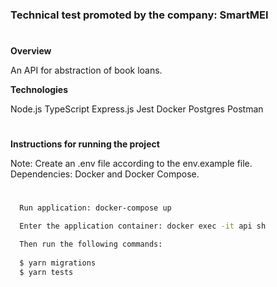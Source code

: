 <h3>Technical test promoted by the company: SmartMEI</h3>

#
**Overview**

An API for abstraction of book loans.

**Technologies**

Node.js TypeScript Express.js Jest Docker Postgres Postman

#
**Instructions for running the project**

Note: Create an .env file according to the env.example file.</br>
Dependencies: Docker and Docker Compose.

#
```zsh
  Run application: docker-compose up
```

```zsh
  Enter the application container: docker exec -it api sh 
```
```zsh
  Then run the following commands:
  
  $ yarn migrations
  $ yarn tests
```

  
